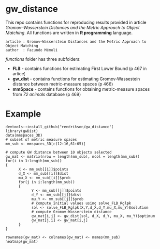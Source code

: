 # gw_distance
This repo contains functions for reproducing results provided in article _Gromov–Wasserstein Distances
and the Metric Approach to Object Matching_. All functions are written in __R programming__ language.
```
article : Gromov–Wasserstein Distances and the Metric Approach to Object Matching
author  : Facundo Mémoli
```

_functions_ folder has three subfolders:
* __FLB__ - contains functions for estimating First Lower Bound (p 467 in artice)
* __gw_dist__ - contains functions for estimating Gromov-Wassestein distance between metric-measure spaces (p 466)
* __mmSpace__ - contains functions for obtaining metric-measure spaces from _72 animals_ database (p 469) 

# Example
```{r}
devtools::install_github("rendrikson/gw_distance")
library(gwDist)
data(mmspaces_3D)
# subset of metric measure spaces
mm_sub <- mmspaces_3D[c(12:16,61:65)]

# compute GW distance between 10 objects selected
gw_mat <- matrix(nrow = length(mm_sub), ncol = length(mm_sub))
for(i in 1:length(mm_sub))
{
      X <- mm_sub[[i]]$points
      d_X <- mm_sub[[i]]$dist
      mu_X <- mm_sub[[i]]$prob
      for(j in i:length(mm_sub))
      {
            Y <- mm_sub[[j]]$points
            d_Y <- mm_sub[[j]]$dist
            mu_Y <- mm_sub[[j]]$prob
            # compute initial values using solve_FLB_Rglpk
            sol <- solve_FLB_Rglpk(X,Y,d_X,d_Y,mu_X,mu_Y)$solution
            # compute Gromov-Wasserstein distance 
            gw_mat[i,j] <- gw_dist(sol, d_X, d_Y, mu_X, mu_Y)$optimum
            gw_mat[j,i] <- gw_mat[i,j]
      }
}

rownames(gw_mat) <- colnames(gw_mat) <- names(mm_sub)
heatmap(gw_mat)
```
